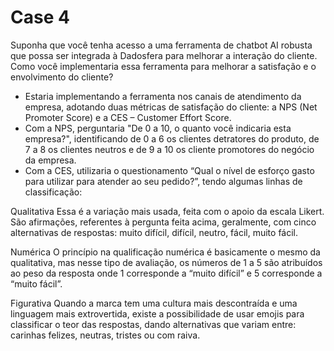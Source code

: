 # Case 4

Suponha que você tenha acesso a uma ferramenta de chatbot AI robusta que possa ser integrada à Dadosfera para melhorar a interação do cliente. Como você implementaria essa ferramenta para melhorar a satisfação e o envolvimento do cliente?

- Estaria implementando a ferramenta nos canais de atendimento da empresa, adotando duas métricas de satisfação do cliente: a NPS (Net Promoter Score) e a CES – Customer Effort Score.
- Com a NPS, perguntaria "De 0 a 10, o quanto você indicaria esta empresa?", identificando de 0 a 6 os clientes detratores do produto, de 7 a 8 os clientes neutros e de 9 a 10 os cliente promotores do negócio da empresa.
- Com a CES, utilizaria o questionamento “Qual o nível de esforço gasto para utilizar para atender ao seu pedido?”, tendo algumas linhas de classificação: 

Qualitativa
Essa é a variação mais usada, feita com o apoio da escala Likert. São afirmações, referentes à pergunta feita acima, geralmente, com cinco alternativas de respostas: muito difícil, difícil, neutro, fácil, muito fácil.

Numérica
O princípio na qualificação numérica é basicamente o mesmo da qualitativa, mas nesse tipo de avaliação, os números de 1 a 5 são atribuídos ao peso da resposta onde 1 corresponde a “muito difícil” e 5 corresponde a “muito fácil”.

Figurativa
Quando a marca tem uma cultura mais descontraída e uma linguagem mais extrovertida, existe a possibilidade de usar emojis para classificar o teor das respostas, dando alternativas que variam entre: carinhas felizes, neutras, tristes ou com raiva.





